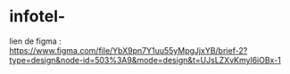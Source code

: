 # infotel-
lien de figma : https://www.figma.com/file/YbX9pn7Y1uu55yMpgJjxYB/brief-2?type=design&node-id=503%3A9&mode=design&t=UJsLZXvKmyl6iOBx-1
